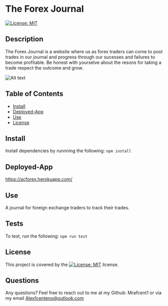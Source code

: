 # The Forex Journal
[![License: MIT](https://img.shields.io/badge/License-MIT-yellow.svg)](https://opensource.org/licenses/MIT)

## Description
The Forex Journal is a website where us as forex traders can come to post trades in our journal and progress through our sucesses and failures to become profitable. Be honest with yourselve about the resons for taking a trade respect the outcome and grow. 

![Alt text](/assets/Timed_Quiz.png?raw=true "Quiz")

## Table of Contents
* [Install](#Install)
* [Deployed-App](#Deployed-App)
* [Use](#Use)
* [License](#License)

## Install
Install dependencies by runnning the following:
`npm install`

## Deployed-App
https://acforex.herokuapp.com/

## Use
A journal for foreign exchange traders to track their trades.

## Tests
To test, run the following:
`npm run test`

## License
This project is covered by the [![License: MIT](https://img.shields.io/badge/License-MIT-yellow.svg)](https://opensource.org/licenses/MIT) license.

## Questions
Any questions? Feel free to reach out to me at my Github: Mrafcent1 or via my email Alexfcenteno@outlook.com
